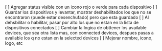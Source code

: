 [ ] Agregar status visible con un icono rojo o verde para cada dispositivo
[ ] Guardar los dispositivos y levantar, mostrar deshabilitados los que no se encontraron (puede estar desenchufado) pero que esta guardado
[ ] Al dehsbilitar o habilitar, pasar por alto los que no estan en la lista de dispositivos conectados
[ ] Cambiar la logica de obttener los available devices, que sea otra lista mas, con connected devices, despues pasas a available los q no estan en la selected devices
[ ] Mejorar nombre, icono, logo, etc 